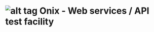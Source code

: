 ![alt tag](https://raw.githubusercontent.com/OlfactoryNinja/onix/master/onix.jpg)
Onix - Web services / API test facility
=======================================